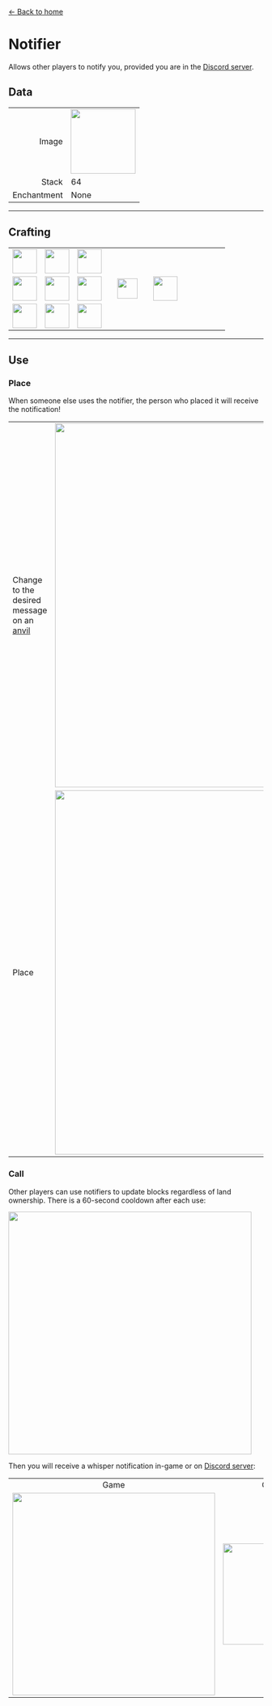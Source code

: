 [← Back to home](../)
# Notifier
Allows other players to notify you, provided you are in the [Discord server](../feature/discord_server.md).

## Data
<table>
    <tr><td align="end">Image</td><td><img src="https://i.imgur.com/ATkGUJe.png" width="128"/></td></tr>
    <tr><td align="end">Stack</td><td>64</td></tr>
    <tr><td align="end">Enchantment</td><td>None</td></tr>
</table>

---

## Crafting
<table>
    <tr><td><img src="https://i.imgur.com/wdymK8b.png" width="48"/></td><td><img src="https://i.imgur.com/wdymK8b.png" width="48"/></td><td><img src="https://i.imgur.com/wdymK8b.png" width="48"/></td><td colspan="3"></td></tr>
    <tr><td><img src="https://i.imgur.com/wdymK8b.png" width="48"/></td><td><img src="https://i.imgur.com/IWZz8YM.png" width="48"/></td><td><img src="https://i.imgur.com/wdymK8b.png" width="48"/></td><td width="70" align="center"><img src="https://i.imgur.com/VE0KqIE.png" width="40"/></td><td><img src="https://i.imgur.com/ATkGUJe.png" width="48"/></td><td width="70"></td></tr>
    <tr><td><img src="https://i.imgur.com/wdymK8b.png" width="48"/></td><td><img src="https://i.imgur.com/wdymK8b.png" width="48"/></td><td><img src="https://i.imgur.com/wdymK8b.png" width="48"/></td><td colspan="3"></td></tr>
</table>

---

## Use
### Place
When someone else uses the notifier, the person who placed it will receive the notification!
<table>
    <tr><td>Change to the desired message on an <a href="https://minecraft.fandom.com/wiki/Anvil">anvil</a></td><td><img src="https://i.imgur.com/B2lZOum.png" width="720"/></td></tr>
    <tr><td>Place</td><td><img src="https://i.imgur.com/QGphye0.png" width="720"/></td></tr>
</table>

### Call
Other players can use notifiers to update blocks regardless of land ownership. There is a 60-second cooldown after each use:

<img src="https://i.imgur.com/vQPNsSz.png" width="480"/>  

Then you will receive a whisper notification in-game or on [Discord server](../feature/discord_server.md):

<table>
    <tr><td align="center">Game</td><td align="center">Group</td></tr>
    <tr><td><img src="https://i.imgur.com/T3cJvvk.png" width="400"/></td><td><img src="https://i.imgur.com/TATxUhE.png" width="200"/></td></tr>
</table>
